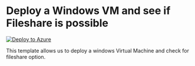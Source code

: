 # Deploy a Windows VM and see if Fileshare is possible


[![Deploy to Azure](https://aka.ms/deploytoazurebutton)](https://portal.azure.com/#create/Microsoft.Template/uri/https%3A%2F%2Fraw.githubusercontent.com%2Fmehul-birari%2Fsample-arm-templates%2Fmaster%2F2-vpns-different-password%2Fazuredeploy.json)  

This template allows us to deploy a windows Virtual Machine and check for fileshare option. 

